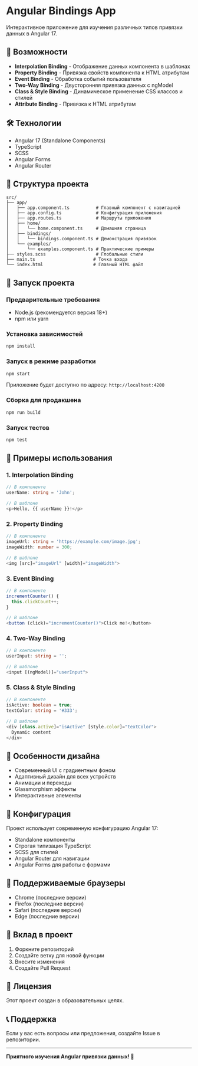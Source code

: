 # Angular Bindings App

Интерактивное приложение для изучения различных типов привязки данных в Angular 17.

## 🚀 Возможности

- **Interpolation Binding** - Отображение данных компонента в шаблонах
- **Property Binding** - Привязка свойств компонента к HTML атрибутам
- **Event Binding** - Обработка событий пользователя
- **Two-Way Binding** - Двусторонняя привязка данных с ngModel
- **Class & Style Binding** - Динамическое применение CSS классов и стилей
- **Attribute Binding** - Привязка к HTML атрибутам

## 🛠️ Технологии

- Angular 17 (Standalone Components)
- TypeScript
- SCSS
- Angular Forms
- Angular Router

## 📁 Структура проекта

```
src/
├── app/
│   ├── app.component.ts          # Главный компонент с навигацией
│   ├── app.config.ts             # Конфигурация приложения
│   ├── app.routes.ts             # Маршруты приложения
│   ├── home/
│   │   └── home.component.ts     # Домашняя страница
│   ├── bindings/
│   │   └── bindings.component.ts # Демонстрация привязок
│   └── examples/
│       └── examples.component.ts # Практические примеры
├── styles.scss                   # Глобальные стили
├── main.ts                      # Точка входа
└── index.html                   # Главный HTML файл
```

## 🚀 Запуск проекта

### Предварительные требования

- Node.js (рекомендуется версия 18+)
- npm или yarn

### Установка зависимостей

```bash
npm install
```

### Запуск в режиме разработки

```bash
npm start
```

Приложение будет доступно по адресу: `http://localhost:4200`

### Сборка для продакшена

```bash
npm run build
```

### Запуск тестов

```bash
npm test
```

## 📖 Примеры использования

### 1. Interpolation Binding

```typescript
// В компоненте
userName: string = 'John';

// В шаблоне
<p>Hello, {{ userName }}!</p>
```

### 2. Property Binding

```typescript
// В компоненте
imageUrl: string = 'https://example.com/image.jpg';
imageWidth: number = 300;

// В шаблоне
<img [src]="imageUrl" [width]="imageWidth">
```

### 3. Event Binding

```typescript
// В компоненте
incrementCounter() {
  this.clickCount++;
}

// В шаблоне
<button (click)="incrementCounter()">Click me!</button>
```

### 4. Two-Way Binding

```typescript
// В компоненте
userInput: string = '';

// В шаблоне
<input [(ngModel)]="userInput">
```

### 5. Class & Style Binding

```typescript
// В компоненте
isActive: boolean = true;
textColor: string = '#333';

// В шаблоне
<div [class.active]="isActive" [style.color]="textColor">
  Dynamic content
</div>
```

## 🎨 Особенности дизайна

- Современный UI с градиентным фоном
- Адаптивный дизайн для всех устройств
- Анимации и переходы
- Glassmorphism эффекты
- Интерактивные элементы

## 🔧 Конфигурация

Проект использует современную конфигурацию Angular 17:

- Standalone компоненты
- Строгая типизация TypeScript
- SCSS для стилей
- Angular Router для навигации
- Angular Forms для работы с формами

## 📱 Поддерживаемые браузеры

- Chrome (последние версии)
- Firefox (последние версии)
- Safari (последние версии)
- Edge (последние версии)

## 🤝 Вклад в проект

1. Форкните репозиторий
2. Создайте ветку для новой функции
3. Внесите изменения
4. Создайте Pull Request

## 📄 Лицензия

Этот проект создан в образовательных целях.

## 📞 Поддержка

Если у вас есть вопросы или предложения, создайте Issue в репозитории.

---

**Приятного изучения Angular привязки данных! 🎉**
